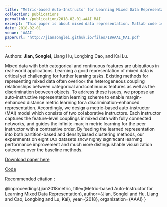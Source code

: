 ```yaml
---
title: "Metric-based Auto-Instructor for Learning Mixed Data Representation"
collection: publications
permalink: /publication/2018-02-01-AAAI_MAI
excerpt: 'This paper is about mixed data representation. Matlab code is available.'
date: 2018-02-01
venue: 'AAAI'
paperurl: 'http://jiansonglei.github.io/files/18AAAI_MAI.pdf'

---
```

Authors: **Jian, Songlei**, Liang Hu, Longbing Cao, and Kai Lu.

Mixed data with both categorical and continuous features
are ubiquitous in real-world applications. Learning
a good representation of mixed data is critical yet
challenging for further learning tasks. Existing methods
for representing mixed data often overlook the heterogeneous
coupling relationships between categorical
and continuous features as well as the discrimination
between objects. To address these issues, we propose
an auto-instructive representation learning scheme to
enable margin-enhanced distance metric learning for
a discrimination-enhanced representation. Accordingly,
we design a metric-based auto-instructor (MAI) model
which consists of two collaborative instructors. Each instructor
captures the feature-level couplings in mixed
data with fully connected networks, and guides the
infinite-margin metric learning for the peer instructor
with a contrastive order. By feeding the learned
representation into both partition-based and densitybased
clustering methods, our experiments on eight UCI
datasets show highly significant learning performance
improvement and much more distinguishable visualization
outcomes over the baseline methods.

[Download paper here](http://jiansonglei.github.io/files/18AAAI_MAI.pdf)

[Code](https://github.com/jiansonglei/MAI)

Recommended citation :

@inproceedings{jian2018metric,
  title={Metric-based Auto-Instructor for Learning Mixed Data Representation},
  author={Jian, Songlei and Hu, Liang and Cao, Longbing and Lu, Kai},
  year={2018},
  organization={AAAI}
}